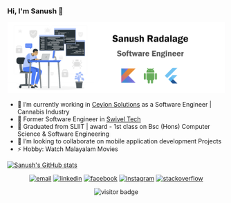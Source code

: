 ### Hi, I'm Sanush 👋

<p align="center">
  <img src="https://github.com/SanushRadalage/SanushRadalage/blob/master/intro.png">
</p>

- 🔭 I’m currently working in [Ceylon Solutions](https://ceylonsolutions.com/) as a Software Engineer | Cannabis Industry
- 🔭 Former Software Engineer in [Swivel Tech](https://swiveltech.io/)
- 🌱 Graduated from SLIIT | award - 1st class on Bsc (Hons) Computer Science & Software Engineering 
- 👯 I’m looking to collaborate on mobile application development Projects
- ⚡ Hobby: Watch Malayalam Movies

[![Sanush's GitHub stats](https://github-readme-stats.vercel.app/api?username=SanushRadalage)](https://github.com/anuraghazra/github-readme-stats)

<p align="center">
  <a href="mailto:maleekasanush@gmail.com"><img src="https://img.icons8.com/color/96/000000/gmail.png" alt="email"/></a>
  <a href="https://www.linkedin.com/in/sanush-radalage"><img src="https://img.icons8.com/color/96/000000/linkedin.png" alt="linkedin"/></a>
  <a href="https://www.facebook.com/SanushRadalage"><img src="https://img.icons8.com/color/96/000000/facebook.png" alt="facebook"/></a>
  <a href="https://www.instagram.com/sanush_radalage"><img src="https://img.icons8.com/color/96/000000/instagram-new.png" alt="instagram"/></a>
  <a href="https://stackoverflow.com/users/11354766/sanush"><img src="https://img.icons8.com/color/96/000000/stackoverflow.png" alt="stackoverflow"/></a>
</p>

<p  align="center">
  <img src="https://visitor-badge.glitch.me/badge?page_id=SanushRadalage" alt="visitor badge"/>
</p>
